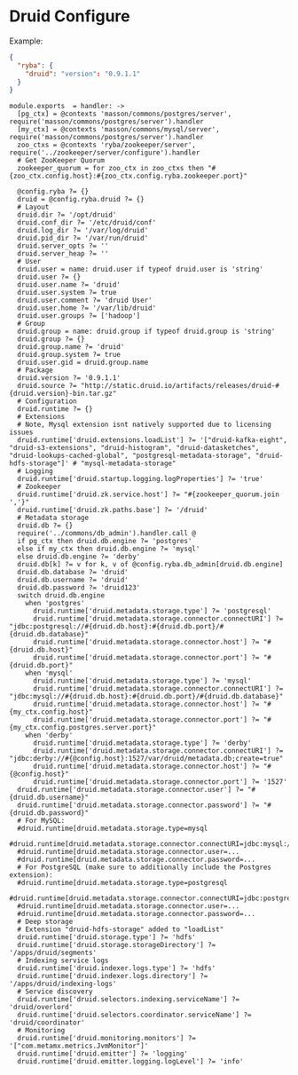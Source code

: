 
# Druid Configure

Example:

```json
{
  "ryba": {
    "druid": "version": "0.9.1.1"
  }
}
```

    module.exports  = handler: ->
      [pg_ctx] = @contexts 'masson/commons/postgres/server', require('masson/commons/postgres/server').handler
      [my_ctx] = @contexts 'masson/commons/mysql/server', require('masson/commons/postgres/server').handler
      zoo_ctxs = @contexts 'ryba/zookeeper/server', require('../zookeeper/server/configure').handler
      # Get ZooKeeper Quorum
      zookeeper_quorum = for zoo_ctx in zoo_ctxs then "#{zoo_ctx.config.host}:#{zoo_ctx.config.ryba.zookeeper.port}"
        
      @config.ryba ?= {}
      druid = @config.ryba.druid ?= {}
      # Layout
      druid.dir ?= '/opt/druid'
      druid.conf_dir ?= '/etc/druid/conf'
      druid.log_dir ?= '/var/log/druid'
      druid.pid_dir ?= '/var/run/druid'
      druid.server_opts ?= ''
      druid.server_heap ?= ''
      # User
      druid.user = name: druid.user if typeof druid.user is 'string'
      druid.user ?= {}
      druid.user.name ?= 'druid'
      druid.user.system ?= true
      druid.user.comment ?= 'druid User'
      druid.user.home ?= '/var/lib/druid'
      druid.user.groups ?= ['hadoop']
      # Group
      druid.group = name: druid.group if typeof druid.group is 'string'
      druid.group ?= {}
      druid.group.name ?= 'druid'
      druid.group.system ?= true
      druid.user.gid = druid.group.name
      # Package
      druid.version ?= '0.9.1.1'
      druid.source ?= "http://static.druid.io/artifacts/releases/druid-#{druid.version}-bin.tar.gz"
      # Configuration
      druid.runtime ?= {}
      # Extensions
      # Note, Mysql extension isnt natively supported due to licensing issues
      druid.runtime['druid.extensions.loadList'] ?= '["druid-kafka-eight", "druid-s3-extensions", "druid-histogram", "druid-datasketches", "druid-lookups-cached-global", "postgresql-metadata-storage", "druid-hdfs-storage"]' # "mysql-metadata-storage"
      # Logging
      druid.runtime['druid.startup.logging.logProperties'] ?= 'true'
      # Zookeeper
      druid.runtime['druid.zk.service.host'] ?= "#{zookeeper_quorum.join ','}"
      druid.runtime['druid.zk.paths.base'] ?= '/druid'
      # Metadata storage
      druid.db ?= {}
      require('../commons/db_admin').handler.call @
      if pg_ctx then druid.db.engine ?= 'postgres'
      else if my_ctx then druid.db.engine ?= 'mysql'
      else druid.db.engine ?= 'derby'
      druid.db[k] ?= v for k, v of @config.ryba.db_admin[druid.db.engine]
      druid.db.database ?= 'druid'
      druid.db.username ?= 'druid'
      druid.db.password ?= 'druid123'
      switch druid.db.engine
        when 'postgres'
          druid.runtime['druid.metadata.storage.type'] ?= 'postgresql'
          druid.runtime['druid.metadata.storage.connector.connectURI'] ?= "jdbc:postgresql://#{druid.db.host}:#{druid.db.port}/#{druid.db.database}"
          druid.runtime['druid.metadata.storage.connector.host'] ?= "#{druid.db.host}"
          druid.runtime['druid.metadata.storage.connector.port'] ?= "#{druid.db.port}"
        when 'mysql'
          druid.runtime['druid.metadata.storage.type'] ?= 'mysql'
          druid.runtime['druid.metadata.storage.connector.connectURI'] ?= "jdbc:mysql://#{druid.db.host}:#{druid.db.port}/#{druid.db.database}"
          druid.runtime['druid.metadata.storage.connector.host'] ?= "#{my_ctx.config.host}"
          druid.runtime['druid.metadata.storage.connector.port'] ?= "#{my_ctx.config.postgres.server.port}"
        when 'derby'
          druid.runtime['druid.metadata.storage.type'] ?= 'derby'
          druid.runtime['druid.metadata.storage.connector.connectURI'] ?= "jdbc:derby://#{@config.host}:1527/var/druid/metadata.db;create=true"
          druid.runtime['druid.metadata.storage.connector.host'] ?= "#{@config.host}"
          druid.runtime['druid.metadata.storage.connector.port'] ?= '1527'
      druid.runtime['druid.metadata.storage.connector.user'] ?= "#{druid.db.username}"
      druid.runtime['druid.metadata.storage.connector.password'] ?= "#{druid.db.password}"
      # For MySQL:
      #druid.runtime[druid.metadata.storage.type=mysql
      #druid.runtime[druid.metadata.storage.connector.connectURI=jdbc:mysql://db.example.com:3306/druid
      #druid.runtime[druid.metadata.storage.connector.user=...
      #druid.runtime[druid.metadata.storage.connector.password=...
      # For PostgreSQL (make sure to additionally include the Postgres extension):
      #druid.runtime[druid.metadata.storage.type=postgresql
      #druid.runtime[druid.metadata.storage.connector.connectURI=jdbc:postgresql://db.example.com:5432/druid
      #druid.runtime[druid.metadata.storage.connector.user=...
      #druid.runtime[druid.metadata.storage.connector.password=...
      # Deep storage
      # Extension "druid-hdfs-storage" added to "loadList"
      druid.runtime['druid.storage.type'] ?= 'hdfs'
      druid.runtime['druid.storage.storageDirectory'] ?= '/apps/druid/segments'
      # Indexing service logs
      druid.runtime['druid.indexer.logs.type'] ?= 'hdfs'
      druid.runtime['druid.indexer.logs.directory'] ?= '/apps/druid/indexing-logs'
      # Service discovery
      druid.runtime['druid.selectors.indexing.serviceName'] ?= 'druid/overlord'
      druid.runtime['druid.selectors.coordinator.serviceName'] ?= 'druid/coordinator'
      # Monitoring
      druid.runtime['druid.monitoring.monitors'] ?= '["com.metamx.metrics.JvmMonitor"]'
      druid.runtime['druid.emitter'] ?= 'logging'
      druid.runtime['druid.emitter.logging.logLevel'] ?= 'info'
